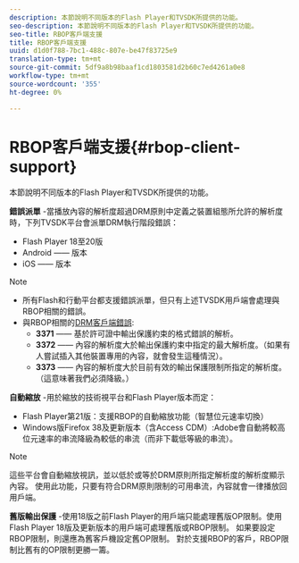 ```yaml
---
description: 本節說明不同版本的Flash Player和TVSDK所提供的功能。
seo-description: 本節說明不同版本的Flash Player和TVSDK所提供的功能。
seo-title: RBOP客戶端支援
title: RBOP客戶端支援
uuid: d1d0f788-7bc1-488c-807e-be47f83725e9
translation-type: tm+mt
source-git-commit: 5df9a8b98baaf1cd1803581d2b60c7ed4261a0e8
workflow-type: tm+mt
source-wordcount: '355'
ht-degree: 0%

---
```



# RBOP客戶端支援{#rbop-client-support}

本節說明不同版本的Flash Player和TVSDK所提供的功能。

**錯誤派單** -當播放內容的解析度超過DRM原則中定義之裝置組態所允許的解析度時，下列TVSDK平台會派單DRM執行階段錯誤：

* Flash Player 18至20版
* Android —— 版本
* iOS —— 版本

>[!NOTE]
>
>* 所有Flash和行動平台都支援錯誤派單，但只有上述TVSDK用戶端會處理與RBOP相關的錯誤。
>* 與RBOP相關的[DRM客戶端錯誤](https://help.adobe.com/en_US/primetime/drm/index.html#reference-DRM_Client_Error_Messages):
   >    * **3371**  —— 基於許可證中輸出保護約束的格式錯誤的解析。
   >    * **3372**  —— 內容的解析度大於輸出保護約束中指定的最大解析度。（如果有人嘗試插入其他裝置專用的內容，就會發生這種情況）。
   >    * **3373**  —— 內容的解析度大於目前有效的輸出保護限制所指定的解析度。（這意味著我們必須降級。）

>



**自動縮放** -用於縮放的技術視平台和Flash Player版本而定：

* Flash Player第21版：支援RBOP的自動縮放功能（智慧位元速率切換）
* Windows版Firefox 38及更新版本（含Access CDM）:Adobe會自動將較高位元速率的串流降級為較低的串流（而非下載低等級的串流）。

>[!NOTE]
>
>這些平台會自動縮放視訊，並以低於或等於DRM原則所指定解析度的解析度顯示內容。 使用此功能，只要有符合DRM原則限制的可用串流，內容就會一律播放回用戶端。

**舊版輸出保護** -使用18版之前Flash Player的用戶端只能處理舊版OP限制。使用Flash Player 18版及更新版本的用戶端可處理舊版或RBOP限制。 如果要設定RBOP限制，則還應為舊客戶機設定舊OP限制。 對於支援RBOP的客戶，RBOP限制比舊有的OP限制更勝一籌。
